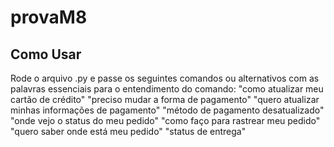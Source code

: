 # provaM8
## Como Usar 
Rode o arquivo .py e passe os seguintes comandos ou alternativos com as palavras essenciais para o entendimento do comando:
"como atualizar meu cartão de crédito"
"preciso mudar a forma de pagamento"
"quero atualizar minhas informações de pagamento"
"método de pagamento desatualizado"
"onde vejo o status do meu pedido"
"como faço para rastrear meu pedido"
"quero saber onde está meu pedido"
"status de entrega"
